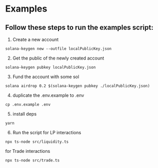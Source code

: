# Examples 

## Follow these steps to run the examples script:
1. Create a new account
```
solana-keygen new --outfile localPublicKey.json
```
2. Get the public of the newly created account
```
solana-keygen pubkey localPublicKey.json
```
3. Fund the account with some sol
```
solana airdrop 0.2 $(solana-keygen pubkey ./localPublicKey.json)
```
4. duplicate the .env.example to .env
```
cp .env.example .env
```

5. install deps
```
yarn
```
6. Run the script
for LP interactions 
```
npx ts-node src/liquidity.ts
```

for Trade interactions 
```
npx ts-node src/trade.ts
```